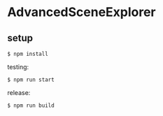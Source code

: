 # AdvancedSceneExplorer

## setup

```
$ npm install
```

testing:
```
$ npm run start
```

release:
```
$ npm run build
```
